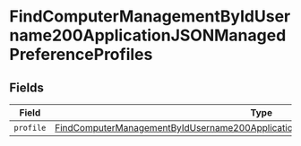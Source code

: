 # FindComputerManagementByIdUsername200ApplicationJSONManagedPreferenceProfiles


## Fields

| Field                                                                                                                                                                                                   | Type                                                                                                                                                                                                    | Required                                                                                                                                                                                                | Description                                                                                                                                                                                             |
| ------------------------------------------------------------------------------------------------------------------------------------------------------------------------------------------------------- | ------------------------------------------------------------------------------------------------------------------------------------------------------------------------------------------------------- | ------------------------------------------------------------------------------------------------------------------------------------------------------------------------------------------------------- | ------------------------------------------------------------------------------------------------------------------------------------------------------------------------------------------------------- |
| `profile`                                                                                                                                                                                               | [FindComputerManagementByIdUsername200ApplicationJSONManagedPreferenceProfilesProfile](../../models/operations/findcomputermanagementbyidusername200applicationjsonmanagedpreferenceprofilesprofile.md) | :heavy_minus_sign:                                                                                                                                                                                      | N/A                                                                                                                                                                                                     |